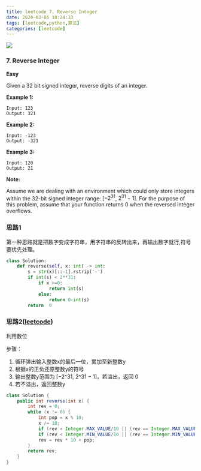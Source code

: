 ```yaml
---
title: leetcode 7. Reverse Integer
date: 2020-03-05 18:24:33
tags: [leetcode,python,算法]
categories: [leetcode]
---
```


<img src="http://lishengyu.xyz/pubgm/IMG_5548.JPG" >

### 7. Reverse Integer

**Easy**

Given a 32 bit signed integer, reverse digits of an integer.

**Example 1:**

```
Input: 123
Output: 321
```

**Example 2:**

```
Input: -123
Output: -321
```

**Example 3:**

```
Input: 120
Output: 21
```

**Note:**

Assume we are dealing with an environment which could only store integers within the 32-bit signed integer range: [$−2^{31}$,  $2^{31} − 1]$. For the purpose of this problem, assume that your function returns 0 when the reversed integer overflows.

### 思路1

第一种思路就是把数字变成字符串，用字符串的反转出来，再输出数字就行,符号要优先处理。

```python
class Solution:
    def reverse(self, x: int) -> int:
        s = str(x)[::-1].rstrip('-')
        if int(s) < 2**31:
            if x >=0:
                return int(s)
            else:
                return 0-int(s)
        return  0
```

### 思路2([leetcode](https://leetcode-cn.com/problems/reverse-integer/solution/zheng-shu-fan-zhuan-by-leetcode/))
利用数位

步骤：

1. 循环弹出输入整数x的最后一位，累加至新整数y
2. 根据x的正负还原整数y的符号
3. 输出整数y范围为 [−2^31, 2^31 − 1]，若溢出，返回 0
4. 若不溢出，返回整数y

```java
class Solution {
    public int reverse(int x) {
        int rev = 0;
        while (x != 0) {
            int pop = x % 10;
            x /= 10;
            if (rev > Integer.MAX_VALUE/10 || (rev == Integer.MAX_VALUE / 10 && pop > 7)) return 0;
            if (rev < Integer.MIN_VALUE/10 || (rev == Integer.MIN_VALUE / 10 && pop < -8)) return 0;
            rev = rev * 10 + pop;
        }
        return rev;
    }
}
```




